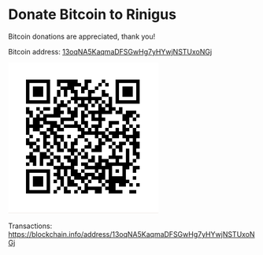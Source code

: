 # Donate Bitcoin to Rinigus

Bitcoin donations are appreciated, thank you!

Bitcoin address: [13oqNA5KaqmaDFSGwHg7yHYwjNSTUxoNGj](bitcoin:13oqNA5KaqmaDFSGwHg7yHYwjNSTUxoNGj)

![QR of address](address.png)

Transactions: https://blockchain.info/address/13oqNA5KaqmaDFSGwHg7yHYwjNSTUxoNGj

